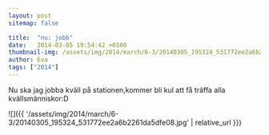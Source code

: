 ```yaml
---
layout: post
sitemap: false

title:  "nu: jobb"
date:   2014-03-05 19:54:42 +0100
thumbnail-img: /assets/img/2014/march/6-3/20140305_195324_531772ee2a6b2261da5dfe08.jpg
author: Eva
tags: ["2014"]
---
```


Nu ska jag jobba kväll på stationen,kommer bli kul att få träffa alla kvällsmänniskor:D

![]({{ '/assets/img/2014/march/6-3/20140305_195324_531772ee2a6b2261da5dfe08.jpg'  | relative_url }})

